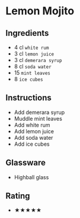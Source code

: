 # Lemon Mojito

## Ingredients
- 4 cl `white rum`
- 3 cl `lemon juice`
- 3 cl `demerara syrup`
- 8 cl `soda water`
- 15 `mint leaves`
- 8 `ice cubes`

## Instructions
- Add demerara syrup
- Muddle mint leaves
- Add white rum
- Add lemon juice
- Add soda water
- Add ice cubes

## Glassware
- Highball glass

## Rating
- ★★★★★